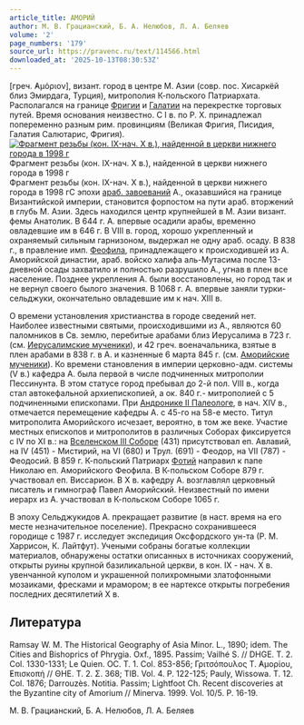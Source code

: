 ```yaml
---
article_title: АМОРИЙ
author: М. В. Грацианский, Б. А. Нелюбов, Л. А. Беляев
volume: '2'
page_numbers: '179'
source_url: https://pravenc.ru/text/114566.html
downloaded_at: '2025-10-13T08:30:53Z'
---
```


[греч. ̓Αμόριον], визант. город в центре М. Азии (совр. пос. Хисаркёй близ Эмирдага, Турция), митрополия К-польского Патриархата. Располагался на границе [Фригии](https://pravenc.ru/text/Фригии.html) и [Галатии](https://pravenc.ru/text/Галатии.html) на перекрестке торговых путей. Время основания неизвестно. С I в. по Р. Х. принадлежал попеременно разным рим. провинциям (Великая Фригия, Писидия, Галатия Салютарис, Фригия).[![Фрагмент резьбы (кон. IX-нач. X в.), найденной в церкви нижнего города в 1998 г](https://pravenc.ru/data/920/447/1234/i200.jpg "Кликните для увеличения картинки")](https://pravenc.ru/data/920/447/1234/i400.jpg)Фрагмент резьбы (кон. IX-нач. X в.), найденной в церкви нижнего города в 1998 г  
Фрагмент резьбы (кон. IX-нач. X в.), найденной в церкви нижнего города в 1998 гС эпохи [араб. завоеваний](<https://pravenc.ru/text/Арабские завоевания.html>) А., оказавшийся на границе Византийской империи, становится форпостом на пути араб. вторжений в глубь М. Азии. Здесь находился центр крупнейшей в М. Азии визант. фемы Анатолик. В 644 г. А. впервые осадили арабы, временно овладевшие им в 646 г. В VIII в. город, хорошо укрепленный и охраняемый сильным гарнизоном, выдержал не одну араб. осаду. В 838 г., в правление имп. [Феофила](https://pravenc.ru/text/Феофил.html), принадлежащего к происходившей из А. Аморийской династии, араб. войско халифа аль-Мутасима после 13-дневной осады захватило и полностью разрушило А., угнав в плен все население. Позднее укрепления А. были восстановлены, но город так и не вернул своего былого значения. В 1068 г. А. впервые заняли турки-сельджуки, окончательно овладевшие им к нач. XIII в.

О времени установления христианства в городе сведений нет. Наиболее известными святыми, происходившими из А., являются 60 паломников в Св. землю, перебитые арабами близ Иерусалима в 723 г. (см. [Иерусалимские мученики](<https://pravenc.ru/text/Иерусалимские мученики.html>)), и 42 греч. военачальника, взятые в плен арабами в 838 г. в А. и казненные 6 марта 845 г. (см. [Аморийские мученики](<https://pravenc.ru/text/Аморийские мученики.html>)). Ко времени становления в империи церковно-адм. системы (V в.) кафедра А. была первой в числе подчиненных митрополии Пессинунта. В этом статусе город пребывал до 2-й пол. VIII в., когда стал автокефальной архиепископией, а ок. 840 г.- митрополией с 5 подчиненными епископами. При [Андронике II Палеологе](<https://pravenc.ru/text/Андроник II Палеолог.html>), в нач. XIV в., отмечается перемещение кафедры А. с 45-го на 58-е место. Титул митрополита Аморийского исчезает, вероятно, в том же веке. Участие местных епископов и митрополитов в различных Соборах фиксируется с IV по XI в.: на [Вселенском III Cоборе](<https://pravenc.ru/text/Вселенском III Cоборе.html>) (431) присутствовал еп. Авлавий, на IV (451) - Мистирий, на VI (680) и Трул. (691) - Феодор, на VII (787) - Феодосий. В 859 г. К-польский Патриарх [Фотий](https://pravenc.ru/text/Фотий.html) направил к папе Николаю еп. Аморийского Феофила. В К-польском Соборе 879 г. участвовал еп. Виссарион. В Х в. кафедру А. возглавлял церковный писатель и гимнограф Павел Аморийский. Неизвестный по имени иерарх из А. участвовал в К-польском Соборе 1065 г.

В эпоху Сельджукидов А. прекращает развитие (в наст. время на его месте незначительное поселение). Прекрасно сохранившееся городище с 1987 г. исследует экспедиция Оксфордского ун-та (Р. М. Харрисон, К. Лайтфут). Учеными собраны богатые коллекции материалов, обнаружены остатки описанных в источниках сооружений, открыты руины крупной базиликальной церкви, в кон. IX - нач. X в. увенчанной куполом и украшенной полихромными златофонными мозаиками, фресками и мрамором; в ее нартексе открыты погребения последних десятилетий Х в.

## Литература

Ramsay W. M. The Historical Geography of Asia Minor. L., 1890; idem. The Cities and Bishopriсs of Phrygia. Oxf., 1895. Passim; Vailhé S. // DHGE. T. 2. Col. 1330-1331; Le Quien. OC. T. 1. Col. 853-856; Γριτσόπουλος Τ. ̓Αμορίου, ̓Επισκοπή // ΘΗΕ. Τ. 2. Σ. 368; TIB. Vol. 4. P. 122-125; Pauly, Wissowa. T. 12. Col. 1876; Darrouzès. Notitia. Passim; Lightfoot Ch. Recent discoveries at the Byzantine city of Amorium // Minerva. 1999. Vol. 10/5. P. 16-19.

М. В. Грацианский, Б. А. Нелюбов, Л. А. Беляев
